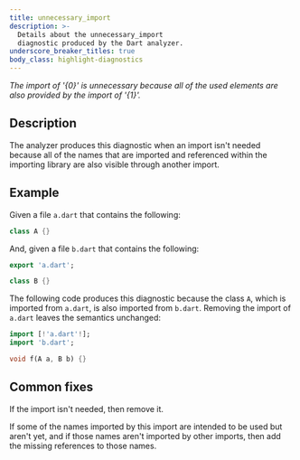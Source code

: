 ```yaml
---
title: unnecessary_import
description: >-
  Details about the unnecessary_import
  diagnostic produced by the Dart analyzer.
underscore_breaker_titles: true
body_class: highlight-diagnostics
---
```


_The import of '{0}' is unnecessary because all of the used elements are also
provided by the import of '{1}'._

## Description

The analyzer produces this diagnostic when an import isn't needed because
all of the names that are imported and referenced within the importing
library are also visible through another import.

## Example

Given a file `a.dart` that contains the following:

```dart
class A {}
```

And, given a file `b.dart` that contains the following:

```dart
export 'a.dart';

class B {}
```

The following code produces this diagnostic because the class `A`, which is
imported from `a.dart`, is also imported from `b.dart`. Removing the import
of `a.dart` leaves the semantics unchanged:

```dart
import [!'a.dart'!];
import 'b.dart';

void f(A a, B b) {}
```

## Common fixes

If the import isn't needed, then remove it.

If some of the names imported by this import are intended to be used but
aren't yet, and if those names aren't imported by other imports, then add
the missing references to those names.
